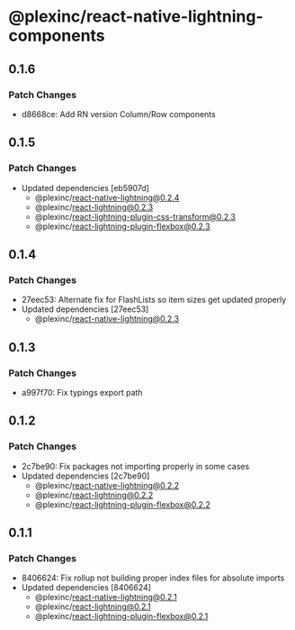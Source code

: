# @plexinc/react-native-lightning-components

## 0.1.6

### Patch Changes

- d8668ce: Add RN version Column/Row components

## 0.1.5

### Patch Changes

- Updated dependencies [eb5907d]
  - @plexinc/react-native-lightning@0.2.4
  - @plexinc/react-lightning@0.2.3
  - @plexinc/react-lightning-plugin-css-transform@0.2.3
  - @plexinc/react-lightning-plugin-flexbox@0.2.3

## 0.1.4

### Patch Changes

- 27eec53: Alternate fix for FlashLists so item sizes get updated properly
- Updated dependencies [27eec53]
  - @plexinc/react-native-lightning@0.2.3

## 0.1.3

### Patch Changes

- a997f70: Fix typings export path

## 0.1.2

### Patch Changes

- 2c7be90: Fix packages not importing properly in some cases
- Updated dependencies [2c7be90]
  - @plexinc/react-native-lightning@0.2.2
  - @plexinc/react-lightning@0.2.2
  - @plexinc/react-lightning-plugin-flexbox@0.2.2

## 0.1.1

### Patch Changes

- 8406624: Fix rollup not building proper index files for absolute imports
- Updated dependencies [8406624]
  - @plexinc/react-native-lightning@0.2.1
  - @plexinc/react-lightning@0.2.1
  - @plexinc/react-lightning-plugin-flexbox@0.2.1
